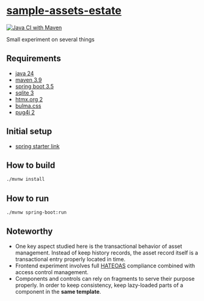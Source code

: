 # [sample-assets-estate][repo]

[![Java CI with Maven](https://github.com/sombriks/sample-assets-estate/actions/workflows/maven.yml/badge.svg)](https://github.com/sombriks/sample-assets-estate/actions/workflows/maven.yml)

Small experiment on several things

## Requirements

- [java 24][java]
- [maven 3.9][maven]
- [spring boot 3.5][spring-boot]
- [sqlite 3][sqlite]
- [htmx.org 2][htmx]
- [bulma.css][bulma]
- [pug4j 2][pug] 

## Initial setup

- [spring starter link][initializr]

## How to build

```bash
./mvnw install 
```

## How to run

```bash
./mvnw spring-boot:run
```

## Noteworthy

- One key aspect studied here is the transactional behavior of asset management.
  Instead of keep history records, the asset record itself is a transactional
  entry properly located in time.
- Frontend experiment involves full [HATEOAS][hateoas] compliance combined with
  access control management.
- Components and controls can rely on fragments to serve their purpose properly.
  In order to keep consistency, keep lazy-loaded parts of a component in the
  **same template**.

[repo]: https://github.com/sombriks/sample-assets-estate
[java]: https://dev.java
[maven]: https://maven.apache.org
[spring-boot]: https://spring.io/projects/spring-boot
[sqlite]: https://sqlite.org
[htmx]: https://htmx.org
[bulma]: https://bulma.io
[pug]: https://github.com/neuland/pug4j
[initializr]: https://start.spring.io/#!type=maven-project&language=java&platformVersion=3.5.0&packaging=jar&jvmVersion=24&groupId=sample&artifactId=assets-estate&name=assets-estate&description=Demo%20project%20for%20Spring%20Boot&packageName=sample.assets.estate&dependencies=devtools,liquibase,data-jpa,web
[hateoas]: https://htmx.org/essays/hateoas
